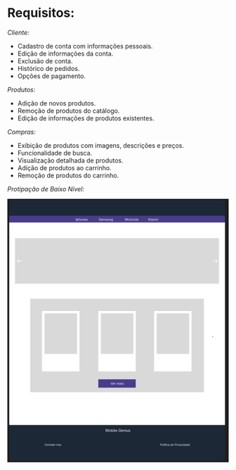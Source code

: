 # Requisitos: 

*Cliente:*
- Cadastro de conta com informações pessoais.
- Edição de informações da conta.
- Exclusão de conta.
- Histórico de pedidos.
- Opções de pagamento.

*Produtos:*
- Adição de novos produtos.
- Remoção de produtos do catálogo.
- Edição de informações de produtos existentes.

*Compras:*
- Exibição de produtos com imagens, descrições e preços.
- Funcionalidade de busca.
- Visualização detalhada de produtos.
- Adição de produtos ao carrinho.
- Remoção de produtos do carrinho.

*Protipação de Baixo Nível:*

![Prototipação-baixo-nível-Home](documentação/prototipação/Prototipação-baixo-nível-Home.PNG)

